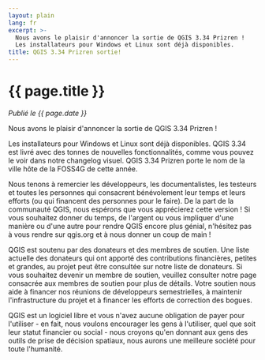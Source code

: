 ```yaml
---
layout: plain
lang: fr
excerpt: >-
  Nous avons le plaisir d'annoncer la sortie de QGIS 3.34 Prizren !
  Les installateurs pour Windows et Linux sont déjà disponibles.
title: QGIS 3.34 Prizren sortie!
---
```


# {{ page.title }}

*Publié le {{ page.date }}*

Nous avons le plaisir d'annoncer la sortie de QGIS 3.34 Prizren !

Les installateurs pour Windows et Linux sont déjà disponibles. QGIS 3.34 est livré avec des tonnes de nouvelles
fonctionnalités, comme vous pouvez le voir dans notre changelog visuel. QGIS 3.34 Prizren porte le nom de la
ville hôte de la FOSS4G de cette année.

Nous tenons à remercier les développeurs, les documentalistes, les testeurs et toutes les personnes qui consacrent bénévolement leur temps et leurs efforts (ou qui financent des personnes pour le faire). De la part de la communauté QGIS, nous espérons que vous apprécierez cette version ! Si vous souhaitez donner du temps, de l'argent ou vous impliquer d'une manière ou d'une autre pour rendre QGIS encore plus génial, n'hésitez pas à vous rendre sur qgis.org et à nous donner un coup de main !

QGIS est soutenu par des donateurs et des membres de soutien. Une liste actuelle des donateurs qui ont apporté des contributions financières, petites et grandes, au projet peut être consultée sur notre liste de donateurs. Si vous souhaitez devenir un membre de soutien, veuillez consulter notre page consacrée aux membres de soutien pour plus de détails. Votre soutien nous aide à financer nos réunions de développeurs semestrielles, à maintenir l'infrastructure du projet et à financer les efforts de correction des bogues.

QGIS est un logiciel libre et vous n'avez aucune obligation de payer pour l'utiliser - en fait, nous voulons encourager les gens à l'utiliser, quel que soit leur statut financier ou social - nous croyons qu'en donnant aux gens des outils de prise de décision spatiaux, nous aurons une meilleure société pour toute l'humanité.
